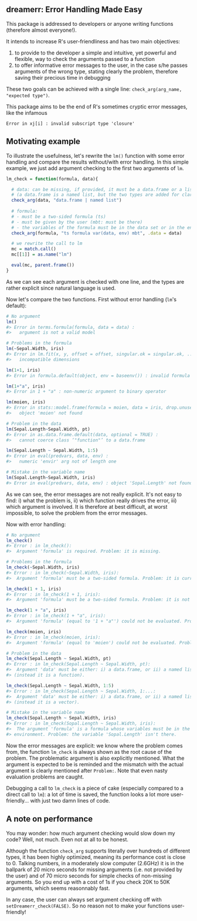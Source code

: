 
## dreamerr: Error Handling Made Easy


This package is addressed to developers or anyone writing functions (therefore almost everyone!).

It intends to increase R's user-friendliness and has two main objectives: 

1. to provide to the developer a simple and intuitive, yet powerful and flexible, way to check the arguments passed to a function
2. to offer informative error messages to the user, in the case s/he passes arguments of the wrong type, stating clearly the problem, therefore saving their precious time in debugging

These two goals can be achieved with a single line: `check_arg(arg_name, "expected type")`.

This package aims to be the end of R's sometimes cryptic error messages, like the infamous

```
Error in xj[i] : invalid subscript type 'closure'
```

## Motivating example

To illustrate the usefulness, let's rewrite the `lm()` function with some error handling and compare the results without/with error handling. In this simple example, we just add argument checking to the first two arguments of `lm`.

```r
lm_check = function(formula, data){

  # data: can be missing, if provided, it must be a data.frame or a list with names
  # (a data.frame is a named list, but the two types are added for clarity)
  check_arg(data, "data.frame | named list") 
  
  # formula: 
  # - must be a two-sided formula (ts)
  # - must be given by the user (mbt: must be there)
  # - the variables of the formula must be in the data set or in the environment (var(data, env))
  check_arg(formula, "ts formula var(data, env) mbt", .data = data)

  # we rewrite the call to lm
  mc = match.call()
  mc[[1]] = as.name("lm")

  eval(mc, parent.frame())
}
```

As we can see each argument is checked with one line, and the types are rather explicit since natural language is used.

Now let's compare the two functions. First without error handling (`lm`'s default):

```r
# No argument
lm() 
#> Error in terms.formula(formula, data = data) : 
#>   argument is not a valid model

# Problems in the formula
lm(~Sepal.Width, iris) 
#> Error in lm.fit(x, y, offset = offset, singular.ok = singular.ok, ...) : 
#>   incompatible dimensions

lm(1+1, iris) 
#> Error in formula.default(object, env = baseenv()) : invalid formula

lm(1+"a", iris) 
#> Error in 1 + "a" : non-numeric argument to binary operator

lm(moien, iris) 
#> Error in stats::model.frame(formula = moien, data = iris, drop.unused.levels = TRUE) : 
#>   object 'moien' not found

# Problem in the data
lm(Sepal.Length~Sepal.Width, pt) 
#> Error in as.data.frame.default(data, optional = TRUE) : 
#>   cannot coerce class ‘"function"’ to a data.frame

lm(Sepal.Length ~ Sepal.Width, 1:5) 
#> Error in eval(predvars, data, env) : 
#>   numeric 'envir' arg not of length one

# Mistake in the variable name
lm(Sopal.Length~Sepal.Width, iris) 
#> Error in eval(predvars, data, env) : object 'Sopal.Length' not found

```

As we can see, the error messages are not really explicit. It's not easy to find: i) what the problem is, ii) which function really drives the error, iii) which argument is involved. It is therefore at best difficult, at worst impossible, to solve the problem from the error messages.

Now with error handling:

```r
# No argument
lm_check() 
#> Error : in lm_check():
#>  Argument 'formula' is required. Problem: it is missing.

# Problems in the formula
lm_check(~Sepal.Width, iris) 
#> Error : in lm_check(~Sepal.Width, iris):
#>  Argument 'formula' must be a two-sided formula. Problem: it is currently only one-sided.

lm_check(1 + 1, iris) 
#> Error : in lm_check(1 + 1, iris):
#>  Argument 'formula' must be a two-sided formula. Problem: it is not a formula (instead it is a vector).

lm_check(1 + "a", iris) 
#> Error : in lm_check(1 + "a", iris):
#>  Argument 'formula' (equal to '1 + "a"') could not be evaluated. Problem: non-numeric argument to binary operator.

lm_check(moien, iris) 
#> Error : in lm_check(moien, iris):
#>  Argument 'formula' (equal to 'moien') could not be evaluated. Problem: object 'moien' not found.

# Problem in the data
lm_check(Sepal.Length ~ Sepal.Width, pt) 
#> Error : in lm_check(Sepal.Length ~ Sepal.Width, pt):
#>  Argument 'data' must be either: i) a data.frame, or ii) a named list. Problem: it is not a data.frame nor a list
#> (instead it is a function).

lm_check(Sepal.Length ~ Sepal.Width, 1:5) 
#> Error : in lm_check(Sepal.Length ~ Sepal.Width, 1:...:
#>  Argument 'data' must be either: i) a data.frame, or ii) a named list. Problem: it is not a data.frame nor a list
#> (instead it is a vector).

# Mistake in the variable name
lm_check(Sopal.Length ~ Sepal.Width, iris) 
#> Error : in lm_check(Sopal.Length ~ Sepal.Width, iris):
#>  The argument 'formula' is a formula whose variables must be in the data set (given in argument 'data') or in the
#> environment. Problem: the variable 'Sopal.Length' isn't there.

```

Now the error messages are explicit: we know where the problem comes from, the function `lm_check` is always shown as the root cause of the problem. The problematic argument is also explicitly mentioned. What the argument is expected to be is reminded and the mismatch with the actual argument is clearly mentioned after `Problem:`. Note that even nasty evaluation problems are caught.

Debugging a call to `lm_check` is a piece of cake (especially compared to a direct call to `lm`): a lot of time is saved, the function looks a lot more user-friendly... with just two damn lines of code. 



## A note on performance

You may wonder: how much argument checking would slow down my code? Well, not much. Even not at all to be honest. 

Although the function `check_arg` supports literally over hundreds of different types, it has been highly optimized, meaning its performance cost is close to 0. Talking numbers, in a moderately slow computer (2.6GHz) it is in the ballpark of 20 micro seconds for missing arguments (i.e. not provided by the user) and of 70 micro seconds for simple checks of non-missing arguments. So you end up with a cost of 1s if you check 20K to 50K arguments, which seems reasonnably fast.

In any case, the user can always set argument checking off with `setDreamerr_check(FALSE)`. So no reason not to make your functions user-friendly!

